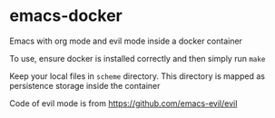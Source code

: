 # emacs-docker
Emacs  with org mode and evil mode inside a docker 
container

To use,  ensure docker  is installed correctly and 
then simply run `make` 

Keep your local files in `scheme` directory.  This 
directory is mapped as persistence
storage inside the container

Code of evil mode is from https://github.com/emacs-evil/evil
